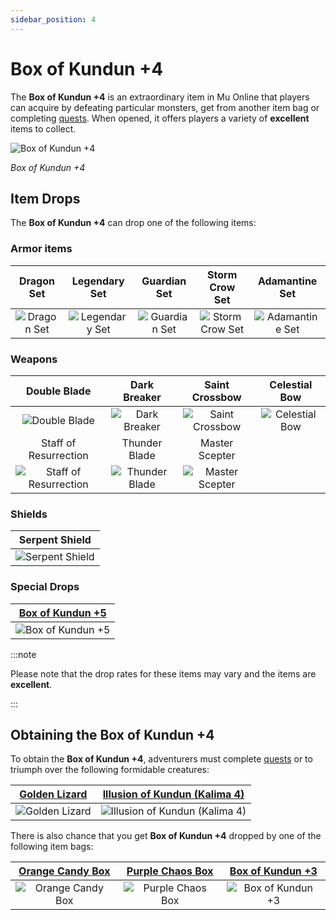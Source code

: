 ```yaml
---
sidebar_position: 4
---
```


# Box of Kundun +4

The **Box of Kundun +4** is an extraordinary item in Mu Online that players can acquire by defeating particular monsters, get from another item bag or completing [quests](/gameplay-systems/quest-system). When opened, it offers players a variety of **excellent** items to collect.

![Box of Kundun +4](/img/items/item-bags/bok-4.png)

_Box of Kundun +4_

## Item Drops

The **Box of Kundun +4** can drop one of the following items:

### Armor items

|                   Dragon Set                   |                    Legendary Set                     |                    Guardian Set                    |                     Storm Crow Set                     |                     Adamantine Set                     |
| :--------------------------------------------: | :--------------------------------------------------: | :------------------------------------------------: | :----------------------------------------------------: | :----------------------------------------------------: |
| ![Dragon Set](/img/items/armors/dk/dragon.png) | ![Legendary Set](/img/items/armors/dw/legendary.png) | ![Guardian Set](/img/items/armors/fe/guardian.png) | ![Storm Crow Set](/img/items/armors/mg/storm-crow.png) | ![Adamantine Set](/img/items/armors/dl/adamantine.png) |

### Weapons

|                             Double Blade                              |                     Dark Breaker                      |                      Saint Crossbow                       |                    Celestial Bow                    |
| :-------------------------------------------------------------------: | :---------------------------------------------------: | :-------------------------------------------------------: | :-------------------------------------------------: |
|          ![Double Blade](/img/items/swords/double-blade.png)          |  ![Dark Breaker](/img/items/swords/dark-breaker.png)  |   ![Saint Crossbow](/img/items/bows/saint-crossbow.png)   | ![Celestial Bow](/img/items/bows/celestial-bow.png) |
|                         Staff of Resurrection                         |                     Thunder Blade                     |                      Master Scepter                       |
| ![Staff of Resurrection](/img/items/staffs/staff-of-ressurection.png) | ![Thunder Blade](/img/items/swords/thunder-blade.png) | ![Master Scepter](/img/items/scepters/master-scepter.png) |

### Shields

|                      Serpent Shield                      |
| :------------------------------------------------------: |
| ![Serpent Shield](/img/items/shields/serpent-shield.png) |

### Special Drops

| [Box of Kundun +5](/items/item-bags/exc/box-of-kundun/bok-5) |
| :----------------------------------------------------------: |
|     ![Box of Kundun +5](/img/items/item-bags/bok-5.png)      |

:::note

Please note that the drop rates for these items may vary and the items are **excellent**.

:::

## Obtaining the Box of Kundun +4

To obtain the **Box of Kundun +4**, adventurers must complete [quests](/gameplay-systems/quest-system) or to triumph over the following formidable creatures:

| [Golden Lizard](/special-monsters/invasions/golden-dragon) | [Illusion of Kundun (Kalima 4)](/special-monsters/mini-bosses/illusion-of-kundun) |
| :--------------------------------------------------------: | :-------------------------------------------------------------------------------: |
| ![Golden Lizard](/img/monsters/special/golden/lizard.jpg)  |   ![Illusion of Kundun (Kalima 4)](/img/monsters/kalima/illusion-of-kundun.jpg)   |

There is also chance that you get **Box of Kundun +4** dropped by one of the following item bags:

|   [Orange Candy Box](/items/item-bags/misc/orange-candy-box)   |   [Purple Chaos Box](/items/item-bags/misc/purple-chaos-box)   | [Box of Kundun +3](/items/item-bags/exc/box-of-kundun/bok-3) |
| :------------------------------------------------------------: | :------------------------------------------------------------: | :----------------------------------------------------------: |
| ![Orange Candy Box](/img/items/item-bags/orange-candy-box.png) | ![Purple Chaos Box](/img/items/item-bags/purple-chaos-box.png) |     ![Box of Kundun +3](/img/items/item-bags/bok-3.png)      |

